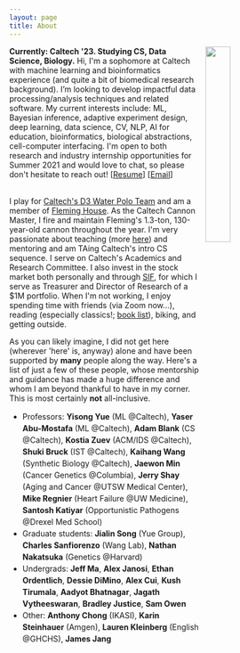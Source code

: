 ```yaml
---
layout: page
title: About
---
```

<div>
<!-- <img style="float:right; width: 25%; border-radius: 10px; border: 0px solid; padding: 0px 0px 0px 10px" src="{{site.github_url}}/assets/img/James Bowden portrait.jpeg"> -->
<img style="float:right; width: 30%; border-radius: 10px; border: 0px solid; padding: 0px 0px 0px 10px" src="{{site.github_url}}/assets/img/jbowden_polo.jpg">
</div>
<div>
<p>
  <b>Currently: Caltech '23. Studying CS, Data Science, Biology.</b> Hi, I'm a sophomore at Caltech with machine learning and bioinformatics experience (and quite a bit of biomedical research background). I’m looking to develop impactful data processing/analysis techniques and related software. My current interests include: ML, Bayesian inference, adaptive experiment design, deep learning, data science, CV, NLP, AI for education, bioinformatics, biological abstractions, cell-computer interfacing. I'm open to both research and industry internship opportunities for Summer 2021 and would love to chat, so please don't hesitate to reach out! [<a href="https://james-bowden.github.io/pages/resume/">Resume</a>] [<a href="jbowden@caltech.edu">Email</a>]<br><br>

I play for <a href="https://www.gocaltech.com/sports/mwaterpolo/index">Caltech's D3 Water Polo Team</a> and am a member of <a href="http://www.fleming.caltech.edu/">Fleming House</a>. As the Caltech Cannon Master, I fire and maintain Fleming's 1.3-ton, 130-year-old cannon throughout the year. I'm very passionate about teaching (more <a href="https://james-bowden.github.io/pages/teaching/">here</a>) and mentoring and am TAing Caltech's intro CS sequence. I serve on Caltech's Academics and Research Committee. I also invest in the stock market both personally and through <a href="http://sif.caltech.edu/">SIF</a>, for which I serve as Treasurer and Director of Research of a $1M portfolio. When I'm not working, I enjoy spending time with friends (via Zoom now...), reading (especially classics!; <a href="https://james-bowden.github.io/Book-List">book list</a>), biking, and getting outside.
</p>
</div>
<div><p>
As you can likely imagine, I did not get here (wherever 'here' is, anyway) alone and have been supported by <b>many</b> people along the way. Here's a list of just a few of these people, whose mentorship and guidance has made a huge difference and whom I am beyond thankful to have in my corner. This is most certainly <b>not</b> all-inclusive.<br></p>

<ul>
<li style="line-height:150%">
<!--   Kostia Zuev (ACM/IDS @Caltech), Yuxin Chen (ML @UChicago),  Tracy Dennison-->
Professors: <b>Yisong Yue</b> (ML @Caltech), <b>Yaser Abu-Mostafa</b> (ML @Caltech), <b>Adam Blank</b> (CS @Caltech), <b>Kostia Zuev</b> (ACM/IDS @Caltech), <b>Shuki Bruck</b> (IST @Caltech), <b>Kaihang Wang</b> (Synthetic Biology @Caltech), <b>Jaewon Min</b> (Cancer Genetics @Columbia), <b>Jerry Shay</b> (Aging and Cancer @UTSW Medical Center), <b>Mike Regnier</b> (Heart Failure @UW Medicine), <b>Santosh Katiyar</b> (Opportunistic Pathogens @Drexel Med School)
</li>
<li style="line-height:150%">
Graduate students: <b>Jialin Song</b> (Yue Group), <b>Charles Sanfiorenzo</b> (Wang Lab), <b>Nathan Nakatsuka</b> (Genetics @Harvard)
</li>
<li style="line-height:150%">
Undergrads: <b>Jeff Ma</b>, <b>Alex Janosi</b>, <b>Ethan Ordentlich</b>, <b>Dessie DiMino</b>, <b>Alex Cui</b>, <b>Kush Tirumala</b>, <b>Aadyot Bhatnagar</b>, <b>Jagath Vytheeswaran</b>, <b>Bradley Justice</b>, <b>Sam Owen</b>
</li>
<li style="line-height:150%">
<!--   Tom Desautels (Data Science @LLNL) -->
Other: <b>Anthony Chong</b> (IKASI), <b>Karin Steinhauer</b> (Amgen), <b>Lauren Kleinberg</b> (English @GHCHS), <b>James Jang</b>
</li>
</ul>
</div>
